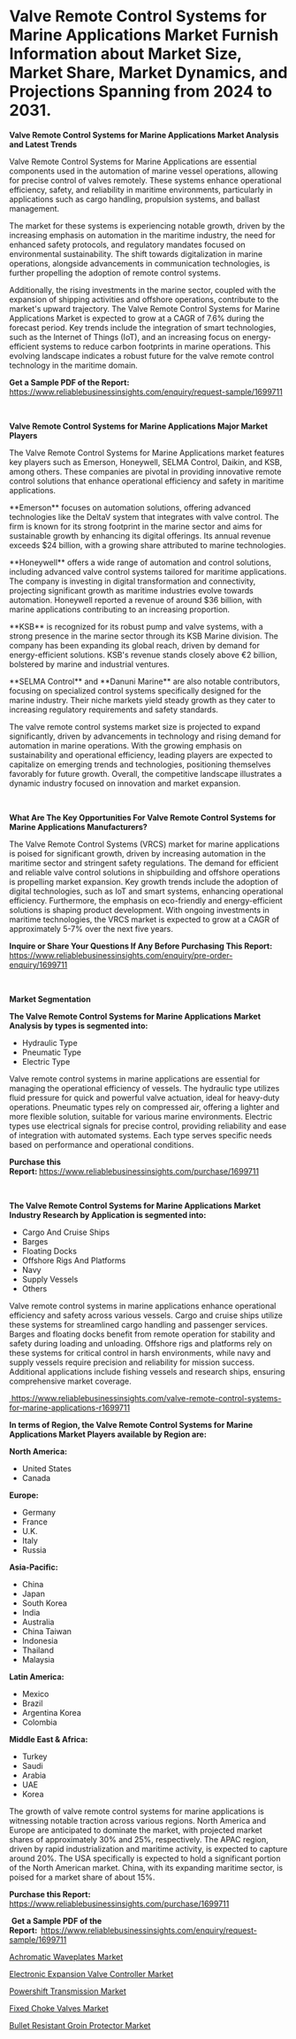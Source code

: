 <p><h1>Valve Remote Control Systems for Marine Applications Market Furnish Information about Market Size, Market Share, Market Dynamics, and Projections Spanning from 2024 to 2031.</h1></p><p><strong>Valve Remote Control Systems for Marine Applications Market Analysis and Latest Trends</strong></p>
<p><p>Valve Remote Control Systems for Marine Applications are essential components used in the automation of marine vessel operations, allowing for precise control of valves remotely. These systems enhance operational efficiency, safety, and reliability in maritime environments, particularly in applications such as cargo handling, propulsion systems, and ballast management.</p><p>The market for these systems is experiencing notable growth, driven by the increasing emphasis on automation in the maritime industry, the need for enhanced safety protocols, and regulatory mandates focused on environmental sustainability. The shift towards digitalization in marine operations, alongside advancements in communication technologies, is further propelling the adoption of remote control systems.</p><p>Additionally, the rising investments in the marine sector, coupled with the expansion of shipping activities and offshore operations, contribute to the market's upward trajectory. The Valve Remote Control Systems for Marine Applications Market is expected to grow at a CAGR of 7.6% during the forecast period. Key trends include the integration of smart technologies, such as the Internet of Things (IoT), and an increasing focus on energy-efficient systems to reduce carbon footprints in marine operations. This evolving landscape indicates a robust future for the valve remote control technology in the maritime domain.</p></p>
<p><strong>Get a Sample PDF of the Report:&nbsp;</strong> <a href="https://www.reliablebusinessinsights.com/enquiry/request-sample/1699711?utm_campaign=96&utm_medium=2&utm_source=Github&utm_content=ia&utm_term=20102024&utm_id=valve-remote-control-systems-for-marine-applications">https://www.reliablebusinessinsights.com/enquiry/request-sample/1699711</a></p>
<p>&nbsp;</p>
<p><strong>Valve Remote Control Systems for Marine Applications Major Market Players</strong></p>
<p><p>The Valve Remote Control Systems for Marine Applications market features key players such as Emerson, Honeywell, SELMA Control, Daikin, and KSB, among others. These companies are pivotal in providing innovative remote control solutions that enhance operational efficiency and safety in maritime applications.</p><p>**Emerson** focuses on automation solutions, offering advanced technologies like the DeltaV system that integrates with valve control. The firm is known for its strong footprint in the marine sector and aims for sustainable growth by enhancing its digital offerings. Its annual revenue exceeds $24 billion, with a growing share attributed to marine technologies.</p><p>**Honeywell** offers a wide range of automation and control solutions, including advanced valve control systems tailored for maritime applications. The company is investing in digital transformation and connectivity, projecting significant growth as maritime industries evolve towards automation. Honeywell reported a revenue of around $36 billion, with marine applications contributing to an increasing proportion.</p><p>**KSB** is recognized for its robust pump and valve systems, with a strong presence in the marine sector through its KSB Marine division. The company has been expanding its global reach, driven by demand for energy-efficient solutions. KSB's revenue stands closely above €2 billion, bolstered by marine and industrial ventures.</p><p>**SELMA Control** and **Danuni Marine** are also notable contributors, focusing on specialized control systems specifically designed for the marine industry. Their niche markets yield steady growth as they cater to increasing regulatory requirements and safety standards.</p><p>The valve remote control systems market size is projected to expand significantly, driven by advancements in technology and rising demand for automation in marine operations. With the growing emphasis on sustainability and operational efficiency, leading players are expected to capitalize on emerging trends and technologies, positioning themselves favorably for future growth. Overall, the competitive landscape illustrates a dynamic industry focused on innovation and market expansion.</p></p>
<p>&nbsp;</p>
<p><strong>What Are The Key Opportunities For Valve Remote Control Systems for Marine Applications Manufacturers?</strong></p>
<p><p>The Valve Remote Control Systems (VRCS) market for marine applications is poised for significant growth, driven by increasing automation in the maritime sector and stringent safety regulations. The demand for efficient and reliable valve control solutions in shipbuilding and offshore operations is propelling market expansion. Key growth trends include the adoption of digital technologies, such as IoT and smart systems, enhancing operational efficiency. Furthermore, the emphasis on eco-friendly and energy-efficient solutions is shaping product development. With ongoing investments in maritime technologies, the VRCS market is expected to grow at a CAGR of approximately 5-7% over the next five years.</p></p>
<p><strong>Inquire or Share Your Questions If Any Before Purchasing This Report:</strong> <a href="https://www.reliablebusinessinsights.com/enquiry/pre-order-enquiry/1699711?utm_campaign=96&utm_medium=2&utm_source=Github&utm_content=ia&utm_term=20102024&utm_id=valve-remote-control-systems-for-marine-applications">https://www.reliablebusinessinsights.com/enquiry/pre-order-enquiry/1699711</a></p>
<p>&nbsp;</p>
<p><strong>Market Segmentation</strong></p>
<p><strong>The Valve Remote Control Systems for Marine Applications Market Analysis by types is segmented into:</strong></p>
<p><ul><li>Hydraulic Type</li><li>Pneumatic Type</li><li>Electric Type</li></ul></p>
<p><p>Valve remote control systems in marine applications are essential for managing the operational efficiency of vessels. The hydraulic type utilizes fluid pressure for quick and powerful valve actuation, ideal for heavy-duty operations. Pneumatic types rely on compressed air, offering a lighter and more flexible solution, suitable for various marine environments. Electric types use electrical signals for precise control, providing reliability and ease of integration with automated systems. Each type serves specific needs based on performance and operational conditions.</p></p>
<p><strong>Purchase this Report:&nbsp;</strong><a href="https://www.reliablebusinessinsights.com/purchase/1699711?utm_campaign=96&utm_medium=2&utm_source=Github&utm_content=ia&utm_term=20102024&utm_id=valve-remote-control-systems-for-marine-applications">https://www.reliablebusinessinsights.com/purchase/1699711</a></p>
<p>&nbsp;</p>
<p><strong>The Valve Remote Control Systems for Marine Applications Market Industry Research by Application is segmented into:</strong></p>
<p><ul><li>Cargo And Cruise Ships</li><li>Barges</li><li>Floating Docks</li><li>Offshore Rigs And Platforms</li><li>Navy</li><li>Supply Vessels</li><li>Others</li></ul></p>
<p><p>Valve remote control systems in marine applications enhance operational efficiency and safety across various vessels. Cargo and cruise ships utilize these systems for streamlined cargo handling and passenger services. Barges and floating docks benefit from remote operation for stability and safety during loading and unloading. Offshore rigs and platforms rely on these systems for critical control in harsh environments, while navy and supply vessels require precision and reliability for mission success. Additional applications include fishing vessels and research ships, ensuring comprehensive market coverage.</p></p>
<p><a href="https://www.reliablebusinessinsights.com/valve-remote-control-systems-for-marine-applications-r1699711?utm_campaign=96&utm_medium=2&utm_source=Github&utm_content=ia&utm_term=20102024&utm_id=valve-remote-control-systems-for-marine-applications">&nbsp;https://www.reliablebusinessinsights.com/valve-remote-control-systems-for-marine-applications-r1699711</a></p>
<p><strong>In terms of Region, the Valve Remote Control Systems for Marine Applications Market Players available by Region are:</strong></p>
<p>
    <p> <strong> North America: </strong>
        <ul>
            <li>United States</li>
            <li>Canada</li>
        </ul>
        </p> 
    <p> <strong> Europe: </strong>
        <ul>
            <li>Germany</li>
            <li>France</li>
            <li>U.K.</li>
            <li>Italy</li>
            <li>Russia</li>
        </ul>
        </p> 
    <p> <strong> Asia-Pacific: </strong>
        <ul>
            <li>China</li>
            <li>Japan</li>
            <li>South Korea</li>
            <li>India</li>
            <li>Australia</li>
            <li>China Taiwan</li>
            <li>Indonesia</li>
            <li>Thailand</li>
            <li>Malaysia</li>
        </ul>
        </p> 
    <p> <strong> Latin America: </strong>
        <ul>
            <li>Mexico</li>
            <li>Brazil</li>
            <li>Argentina Korea</li>
            <li>Colombia</li>
        </ul>
        </p> 
    <p> <strong> Middle East & Africa: </strong>
        <ul>
            <li>Turkey</li>
            <li>Saudi</li>
            <li>Arabia</li>
            <li>UAE</li>
            <li>Korea</li>
        </ul>
    </p>
    </p>
<p><p>The growth of valve remote control systems for marine applications is witnessing notable traction across various regions. North America and Europe are anticipated to dominate the market, with projected market shares of approximately 30% and 25%, respectively. The APAC region, driven by rapid industrialization and maritime activity, is expected to capture around 20%. The USA specifically is expected to hold a significant portion of the North American market. China, with its expanding maritime sector, is poised for a market share of about 15%.</p></p>
<p><strong>Purchase this Report: </strong><a href="https://www.reliablebusinessinsights.com/purchase/1699711?utm_campaign=96&utm_medium=2&utm_source=Github&utm_content=ia&utm_term=20102024&utm_id=valve-remote-control-systems-for-marine-applications">https://www.reliablebusinessinsights.com/purchase/1699711</a></p>
<p>&nbsp;<strong>Get a Sample PDF of the Report:&nbsp;&nbsp;</strong><a href="https://www.reliablebusinessinsights.com/enquiry/request-sample/1699711?utm_campaign=96&utm_medium=2&utm_source=Github&utm_content=ia&utm_term=20102024&utm_id=valve-remote-control-systems-for-marine-applications">https://www.reliablebusinessinsights.com/enquiry/request-sample/1699711</a></p>
<p><strong></strong></p>
<p><p><a href="https://issuu.com/reportprime-2/docs/achromatic-waveplates-market-size-2_4757e695c0f998?utm_campaign=96&utm_medium=2&utm_source=Github&utm_content=ia&utm_term=20102024&utm_id=valve-remote-control-systems-for-marine-applications">Achromatic Waveplates Market</a></p><p><a href="https://github.com/MegiMusaj575/Market-Research-Report-List-1/blob/main/electronic-expansion-valve-controller-market.md?utm_campaign=96&utm_medium=2&utm_source=Github&utm_content=ia&utm_term=20102024&utm_id=valve-remote-control-systems-for-marine-applications">Electronic Expansion Valve Controller Market</a></p><p><a href="https://issuu.com/reportprime-2/docs/powershift-transmission-market-size_9ddfaf98e3e47f?utm_campaign=96&utm_medium=2&utm_source=Github&utm_content=ia&utm_term=20102024&utm_id=valve-remote-control-systems-for-marine-applications">Powershift Transmission Market</a></p><p><a href="https://github.com/tomasa8xtkvotaw/Market-Research-Report-List-1/blob/main/fixed-choke-valves-market.md?utm_campaign=96&utm_medium=2&utm_source=Github&utm_content=ia&utm_term=20102024&utm_id=valve-remote-control-systems-for-marine-applications">Fixed Choke Valves Market</a></p><p><a href="https://www.linkedin.com/pulse/bullet-resistant-groin-protector-market-evolution-regional-adaptations-th8je?utm_campaign=96&utm_medium=2&utm_source=Github&utm_content=ia&utm_term=20102024&utm_id=valve-remote-control-systems-for-marine-applications">Bullet Resistant Groin Protector Market</a></p></p>